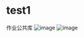 # test1
作业公共库
![image](https://github.com/yz-sheldon/test1/assets/78435363/11832b3e-56cd-4337-a282-fc3fdae9bcc5)
![image](https://github.com/yz-sheldon/test1/assets/78435363/b7ff2924-2bba-445d-b5fa-2b95442fe6e7)
